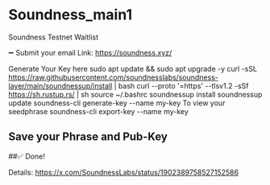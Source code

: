 # Soundness_main1

Soundness Testnet Waitlist

➖ Submit your email
Link: https://soundness.xyz/

Generate Your Key here
sudo apt update && sudo apt upgrade -y
curl -sSL https://raw.githubusercontent.com/soundnesslabs/soundness-layer/main/soundnessup/install | bash
curl --proto '=https' --tlsv1.2 -sSf https://sh.rustup.rs/ | sh
source ~/.bashrc
soundnessup install
soundnessup update
soundness-cli generate-key --name my-key
To view your seedphrase
soundness-cli export-key --name my-key

## Save your Phrase and Pub-Key

##✅ Done!

Details:
https://x.com/SoundnessLabs/status/1902389758527152586
